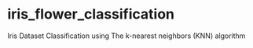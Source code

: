 # iris_flower_classification
Iris Dataset Classification using The k-nearest neighbors (KNN) algorithm
